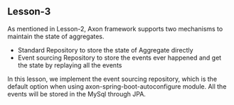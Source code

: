 Lesson-3
---
As mentioned in Lesson-2, Axon framework supports two mechanisms to maintain the state of aggregates.
- Standard Repository to store the state of Aggregate directly
- Event sourcing Repository to store the events ever happened and get the state by replaying all the events

In this lesson, we implement the event sourcing repository, which is the default option when using axon-spring-boot-autoconfigure
module.
All the events will be stored in the MySql through JPA.